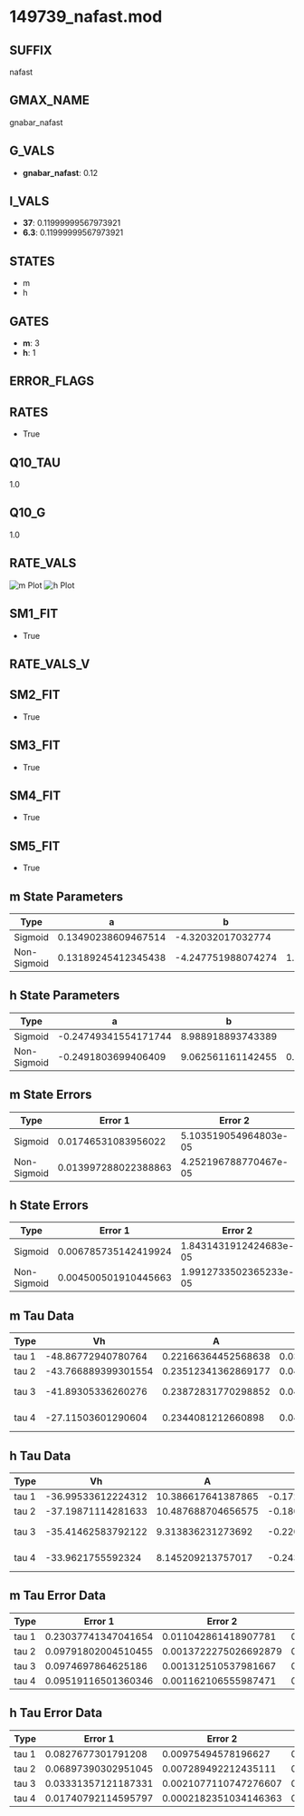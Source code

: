 # 149739_nafast.mod

## SUFFIX

nafast

## GMAX_NAME

gnabar_nafast

## G_VALS

- **gnabar_nafast**: 0.12

## I_VALS

- **37**: 0.11999999567973921
- **6.3**: 0.11999999567973921

## STATES

- m
- h

## GATES

- **m**: 3
- **h**: 1

## ERROR_FLAGS


## RATES

- True

## Q10_TAU

1.0

## Q10_G

1.0

## RATE_VALS

![m Plot](/Users/pbozelos/Dropbox/icg-Chai-Panos/supermodels/output_markdown_files/Na/149739_nafast.mod/images/m.png)
![h Plot](/Users/pbozelos/Dropbox/icg-Chai-Panos/supermodels/output_markdown_files/Na/149739_nafast.mod/images/h.png)

## SM1_FIT

- True

## RATE_VALS_V

## SM2_FIT

- True

## SM3_FIT

- True

## SM4_FIT

- True

## SM5_FIT

- True

## m State Parameters

| Type | a | b | c | d |
| --- | --- | --- | --- | --- |
| Sigmoid | 0.13490238609467514 | -4.32032017032774 |
| Non-Sigmoid | 0.13189245412345438 | -4.247751988074274 | 1.010529629676254 | -0.009386769058549403 |

## h State Parameters

| Type | a | b | c | d |
| --- | --- | --- | --- | --- |
| Sigmoid | -0.24749341554171744 | 8.988918893743389 |
| Non-Sigmoid | -0.2491803699406409 | 9.062561161142455 | 0.9971746344355086 | 0.003452467448486066 |

## m State Errors

| Type | Error 1 | Error 2 | Error 3 |
| --- | --- | --- | --- |
| Sigmoid | 0.01746531083956022 | 5.103519054964803e-05 | 0.011081420476492293 |
| Non-Sigmoid | 0.013997288022388863 | 4.252196788770467e-05 | 0.008881023391540507 |

## h State Errors

| Type | Error 1 | Error 2 | Error 3 |
| --- | --- | --- | --- |
| Sigmoid | 0.006785735142419924 | 1.8431431912424683e-05 | 0.004906366259742689 |
| Non-Sigmoid | 0.004500501910445663 | 1.9912733502365233e-05 | 0.003254048420970873 |

## m Tau Data

| Type | Vh | A | b1 | b2 | c1 | c2 | d1 | d2 | e1 | e2 |
| --- | --- | --- | --- | --- | --- | --- | --- | --- | --- | --- |
| tau 1 | -48.86772940780764 | 0.22166364452568638 | 0.03817701342054663 | 0.01985129685784138 |
| tau 2 | -43.766889399301554 | 0.23512341362869177 | 0.049861226443569946 | 0.00039997921700288887 | 0.031055644149895964 | -0.0001166825581724191 |
| tau 3 | -41.89305336260276 | 0.23872831770298852 | 0.04935328364078112 | 0.00040749851768053305 | 4.313018522416908e-07 | 0.034325650849225744 | -0.00017360604498331441 | 2.542531528272516e-07 |
| tau 4 | -27.11503601290604 | 0.2344081212660898 | 0.04569768821391537 | 0.000957172162693124 | 1.7329649398471507e-05 | 1.205538396230191e-07 | 0.0646081401705654 | -0.0010944671863808535 | 1.0029366392054595e-05 | -3.478053701837685e-08 |

## h Tau Data

| Type | Vh | A | b1 | b2 | c1 | c2 | d1 | d2 | e1 | e2 |
| --- | --- | --- | --- | --- | --- | --- | --- | --- | --- | --- |
| tau 1 | -36.99533612224312 | 10.386617641387865 | -0.17203411103395005 | -0.057910286932961574 |
| tau 2 | -37.19871114281633 | 10.487688704656575 | -0.1805966957276912 | 0.0011293493059504635 | -0.06273114820700203 | -0.00013651823860678922 |
| tau 3 | -35.41462583792122 | 9.313836231273692 | -0.22052739769237928 | 0.003753283026036626 | -1.8980211179638925e-05 | -0.04465861223932466 | 0.0002649403253320469 | 1.9601240830397274e-06 |
| tau 4 | -33.9621755592324 | 8.145209213757017 | -0.2432095235177243 | 0.005608035284213146 | -4.999932406808061e-05 | 1.5119139144600428e-07 | -0.023678416849680986 | 0.0008087445610017807 | 2.9233946171329144e-06 | -6.155306346275666e-08 |

## m Tau Error Data

| Type | Error 1 | Error 2 | Error 3 |
| --- | --- | --- | --- |
| tau 1 | 0.23037741347041654 | 0.011042861418907781 | 0.07275357012334067 |
| tau 2 | 0.09791802004510455 | 0.0013722275026692879 | 0.03092267349639721 |
| tau 3 | 0.0974697864625186 | 0.001312510537981667 | 0.030781120585931486 |
| tau 4 | 0.09519116501360346 | 0.001162106555987471 | 0.030061528144680803 |

## h Tau Error Data

| Type | Error 1 | Error 2 | Error 3 |
| --- | --- | --- | --- |
| tau 1 | 0.0827677301791208 | 0.00975494578196627 | 0.05983515995377548 |
| tau 2 | 0.06897390302951045 | 0.007289492212435111 | 0.049863207695504265 |
| tau 3 | 0.03331357121187331 | 0.0021077110747276607 | 0.024083333658904305 |
| tau 4 | 0.01740792114595797 | 0.0002182351034146363 | 0.012584684199710768 |

